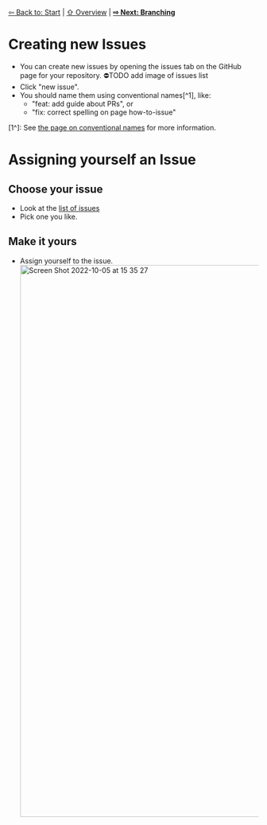 [⇦ Back to: Start](how-to-start.md) | [⇧ Overview](README.md) | [**⇨ Next: Branching**](how-to-branch.md)

# Creating new Issues

- You can create new issues by opening the issues tab on the GitHub page for your repository.
    ⛔️TODO add image of issues list
- Click "new issue".
- You should name them using conventional names[^1], like:
    - "feat: add guide about PRs", or
    - "fix: correct spelling on page how-to-issue"

[1^]: See [the page on conventional names](conventional-names.md) for more information.

# Assigning yourself an Issue

## Choose your issue
- Look at the [list of issues](https://github.com/dscov-tutorials/how-to-pr/issues/) 
- Pick one you like. 

## Make it yours
- Assign yourself to the issue. <img width="1110" alt="Screen Shot 2022-10-05 at 15 35 27" src="https://user-images.githubusercontent.com/2803227/194147465-3e1cf130-4695-42c0-a758-8caf21124010.png">
